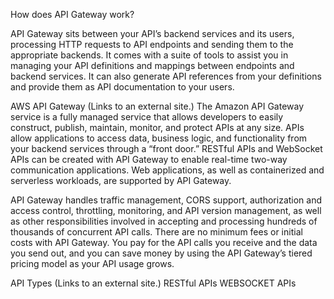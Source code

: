 How does API Gateway work?

API Gateway sits between your API’s backend services and its users, processing HTTP requests to API endpoints and sending them to the appropriate backends. It comes with a suite of tools to assist you in managing your API definitions and mappings between endpoints and backend services. It can also generate API references from your definitions and provide them as API documentation to your users.


AWS API Gateway (Links to an external site.)
The Amazon API Gateway service is a fully managed service that allows developers to easily construct, publish, maintain, monitor, and protect APIs at any size. APIs allow applications to access data, business logic, and functionality from your backend services through a “front door.” RESTful APIs and WebSocket APIs can be created with API Gateway to enable real-time two-way communication applications. Web applications, as well as containerized and serverless workloads, are supported by API Gateway.

API Gateway handles traffic management, CORS support, authorization and access control, throttling, monitoring, and API version management, as well as other responsibilities involved in accepting and processing hundreds of thousands of concurrent API calls. There are no minimum fees or initial costs with API Gateway. You pay for the API calls you receive and the data you send out, and you can save money by using the API Gateway’s tiered pricing model as your API usage grows.

API Types (Links to an external site.)
RESTful APIs
WEBSOCKET APIs

